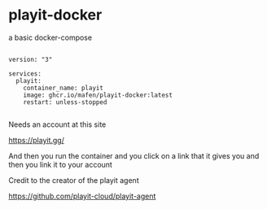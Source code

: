 # playit-docker

a basic docker-compose

```

version: "3"

services:
  playit:
    container_name: playit
    image: ghcr.io/mafen/playit-docker:latest
    restart: unless-stopped
    
```

Needs an account at this site 

https://playit.gg/

And then you run the container and you click on a link that it gives you 
and then you link it to your account 


Credit to the creator of the playit agent 

https://github.com/playit-cloud/playit-agent




